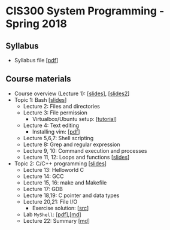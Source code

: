 CIS300 System Programming - Spring 2018
===

<!--

Section 1, Bash and Vim
---

- Lecture 1,2,3,4 are on Blackboard.
- Version [[webpage](1_bash.md)]
- Version [[pdf](1_bash.pdf)]

Section 2, C/C++, Gcc, Makefile and Gdb
---

- Version [[webpage](2_c.md)]
- Version [[pdf](2_c.pdf)]

Mock exam (with solutions)
---

- [[link](mock_exam/mock1-withanswers.md)]

-->
Syllabus
---

- Syllabus file [[pdf](syllabus-cis300.pdf)]

Course materials
---

- Course overview (Lecture 1): [[slides](Lecture1.pdf)], [[slides2](overview.pdf)]
- Topic 1: Bash [[slides](Lecture-T1.pdf)]
    - Lecture 2: Files and directories
    - Lecture 3: File permission 
        - Virtualbox/Ubuntu setup: [[tutorial](VirtualBoxTutorial.pdf)]
    - Lecture 4: Text editing 
        - Installing vim: [[pdf](install_vim.pdf)]
    - Lecture 5,6,7: Shell scripting
    - Lecture 8: Grep and regular expression
    - Lecture 9, 10: Command execution and processes
    - Lecture 11, 12: Loops and functions [[slides](Lecture-TA-loops.pptx)]
- Topic 2: C/C++ programming [[slides](Lecture-T2.pdf)]
    - Lecture 13: Helloworld C 
    - Lecture 14: GCC
    - Lecture 15, 16: make and Makefile
    - Lecture 17: GDB
    - Lecture 18,19: C pointer and data types
    - Lecture 20,21: File I/O
        - Exercise solution: [[src](demos/apr11/exercise.c)]
    - Lab `MyShell`: [[pdf](2_lab_myshell-h.pdf)],[[md](2_lab_myshell.md)]
    - Lecture 22: Summary [[md](summary.md)]

